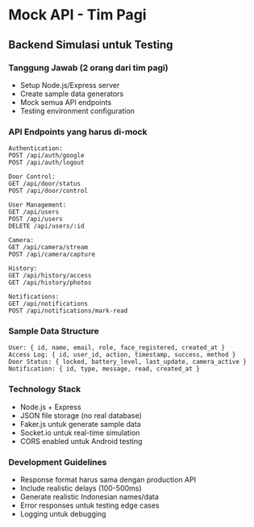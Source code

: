 # Mock API - Tim Pagi

## Backend Simulasi untuk Testing

### Tanggung Jawab (2 orang dari tim pagi)
- Setup Node.js/Express server
- Create sample data generators
- Mock semua API endpoints
- Testing environment configuration

### API Endpoints yang harus di-mock
```
Authentication:
POST /api/auth/google
POST /api/auth/logout

Door Control:
GET /api/door/status
POST /api/door/control

User Management:
GET /api/users
POST /api/users
DELETE /api/users/:id

Camera:
GET /api/camera/stream
POST /api/camera/capture

History:
GET /api/history/access
GET /api/history/photos

Notifications:
GET /api/notifications
POST /api/notifications/mark-read
```

### Sample Data Structure
```
User: { id, name, email, role, face_registered, created_at }
Access Log: { id, user_id, action, timestamp, success, method }
Door Status: { locked, battery_level, last_update, camera_active }
Notification: { id, type, message, read, created_at }
```

### Technology Stack
- Node.js + Express
- JSON file storage (no real database)
- Faker.js untuk generate sample data
- Socket.io untuk real-time simulation
- CORS enabled untuk Android testing

### Development Guidelines
- Response format harus sama dengan production API
- Include realistic delays (100-500ms)
- Generate realistic Indonesian names/data
- Error responses untuk testing edge cases
- Logging untuk debugging

